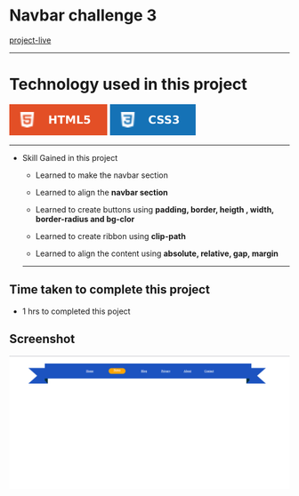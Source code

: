 # Navbar challenge 3 #
[project-live](https://navbar-challenge3.netlify.app)
- - - -
 # Technology used in this project #
  ![html](./images/html.svg) ![css](./images/css.svg)  
- - - -
* Skill Gained in this project
  * Learned to make the navbar section 
  * Learned to align the __navbar section__ 
  
  * Learned to create buttons using __padding, border, heigth , width, border-radius and bg-clor__
  * Learned to create ribbon using __clip-path__
   * Learned to align the content using __absolute, relative, gap, margin__
   - - - -
 ## Time taken to complete this project ##
 *  1 hrs to completed this poject
 
 ## Screenshot ##
 
 ![picture](./images/screen.png)
 
